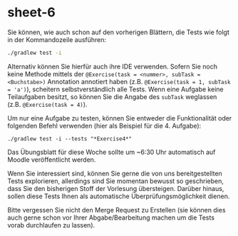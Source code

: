 # sheet-6

Sie können, wie auch schon auf den vorherigen Blättern, die Tests wie folgt in der Kommandozeile ausführen:

```bash
./gradlew test -i
```

Alternativ können Sie hierfür auch ihre IDE verwenden.
Sofern Sie noch keine Methode mittels der `@Exercise(task = <nummer>, subTask = <Buchstabe>)` Annotation annotiert haben (z.B. `@Exercise(task = 1, subTask = 'a')`), scheitern selbstverständlich alle Tests.
Wenn eine Aufgabe keine Teilaufgaben besitzt, so können Sie die Angabe des `subTask` weglassen (z.B. `@Exercise(task = 4)`).

Um nur eine Aufgabe zu testen, können Sie entweder die Funktionalität oder folgenden Befehl verwenden (hier als Beispiel für die 4. Aufgabe):

```shell
./gradlew test -i --tests "*Exercise4*"
```

Das Übungsblatt für diese Woche sollte um ~6:30 Uhr automatisch auf Moodle veröffentlicht werden.

Wenn Sie interessiert sind, können Sie gerne die von uns bereitgestellten Tests explorieren, allerdings sind Sie momentan bewusst so geschrieben, dass Sie den bisherigen Stoff der Vorlesung übersteigen. Darüber hinaus, sollen diese Tests Ihnen als automatische Überprüfungsmöglichkeit dienen.

Bitte vergessen Sie nicht den Merge Request zu Erstellen (sie können dies auch gerne schon vor Ihrer Abgabe/Bearbeitung machen um die Tests vorab durchlaufen zu lassen).

